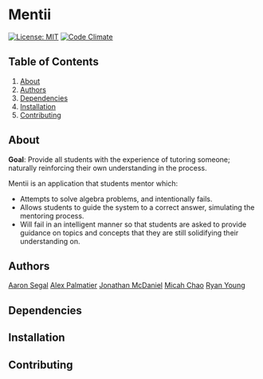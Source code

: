 # Mentii
[![License: MIT](https://img.shields.io/badge/License-MIT-yellow.svg)](https://opensource.org/licenses/MIT) [![Code Climate](https://codeclimate.com/github/mentii/mentii/badges/gpa.svg)](https://codeclimate.com/github/mentii/mentii)

## Table of Contents
1. [About](#about)
2. [Authors](#authors)
3. [Dependencies](#dependencies)
4. [Installation](#installation)
5. [Contributing](#contributing)

## About
__Goal__: Provide all students with the experience of tutoring someone; naturally reinforcing their own understanding in the process.

Mentii is an application that students mentor which:
- Attempts to solve algebra problems, and intentionally fails.
- Allows students to guide the system to a correct answer, simulating the mentoring process.
- Will fail in an intelligent manner so that students are asked to provide guidance on topics and concepts that they are still solidifying their understanding on.


## Authors
[Aaron Segal](https://github.com/aaronmsegal)
[Alex Palmatier](https://github.com/asp78)
[Jonathan McDaniel](https://github.com/jonathanmcdaniel)
[Micah Chao](https://github.com/smc395)
[Ryan Young](https://github.com/RyanYoung25)

## Dependencies

## Installation

## Contributing
